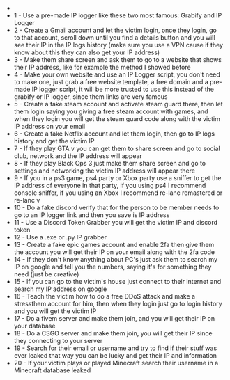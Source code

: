 -
- 1 - Use a pre-made IP logger like these two most famous: Grabify and IP Logger
- 2 - Create a Gmail account and let the victim login, once they login, go to that account, scroll down until you find a details button and you will see their IP in the IP logs history (make sure you use a VPN cause if they know about this they can also get your IP address)
- 3 - Make them share screen and ask them to go to a website that shows their IP address, like for example the method I showed before
- 4 - Make your own website and use an IP Logger script, you don't need to make one, just grab a free website template, a free domain and a pre-made IP logger script, it will be more trusted to use this instead of the grabify or IP logger, since them links are very famous
- 5 - Create a fake steam account and activate steam guard there, then let them login saying you giving a free steam account with games, and when they login you will get the steam guard code along with the victim IP address on your email
- 6 - Create a fake Netflix account and let them login, then go to IP logs history and get the victim IP
- 7 - If they play GTA v you can get them to share screen and go to social club, network and the IP address will appear
- 8 - If they play Black Ops 3 just make them share screen and go to settings and networking the victim IP address will appear there
- 9 - If you in a ps3 game, ps4 party or Xbox party use a sniffer to get the IP address of everyone in that party, if you using ps4 I recommend console sniffer, if you using an Xbox I recommend re-lanc remastered or re-lanc v
- 10 - Do a fake discord verify that for the person to be member needs to go to an IP logger link and then you save is IP address
- 11 - Use a Discord Token Grabber you will get the victim IP and discord token
- 12 - Use a .exe or .py IP grabber
- 13 - Create a fake epic games account and enable 2fa then give them the account you will get their IP on your email along with the 2fa code
- 14 - If they don't know anything about PC's just ask them to search my IP on google and tell you the numbers, saying it's for something they need (just be creative)
- 15 - If you can go to the victim's house just connect to their internet and search my IP address on google
- 16 - Teach the victim how to do a free DDoS attack and make a stressthem account for him, then when they login just go to login history and you will get the victim IP
- 17 - Do a fivem server and make them join, and you will get their IP on your database
- 18 - Do a CSGO server and make them join, you will get their IP since they connecting to your server
- 19 - Search for their email or username and try to find if their stuff was ever leaked that way you can be lucky and get their IP and information
- 20 - If your victim plays or played Minecraft search their username in a Minecraft database leaked